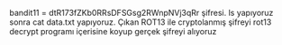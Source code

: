 bandit11 = dtR173fZKb0RRsDFSGsg2RWnpNVj3qRr şifresi. ls yapıyoruz sonra cat data.txt yapıyoruz. Çıkan ROT13 ile cryptolanmış şifreyi rot13 decrypt programı içerisine koyup gerçek şifreyi alıyoruz

